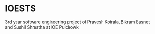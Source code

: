 IOESTS
======

3rd year software engineering project of Pravesh Koirala, Bikram Basnet and Sushil Shrestha at IOE Pulchowk